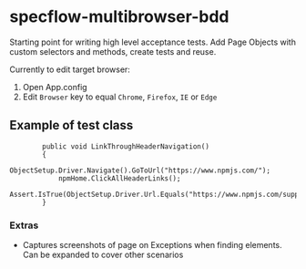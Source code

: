 # specflow-multibrowser-bdd
Starting point for writing high level acceptance tests. Add Page Objects with custom selectors and methods, create tests and reuse.

Currently to edit target browser:
1. Open App.config
2. Edit ```Browser``` key to equal ```Chrome```, ```Firefox```, ```IE``` or ```Edge```

## Example of test class

```[TestMethod]
        public void LinkThroughHeaderNavigation()
        {
            ObjectSetup.Driver.Navigate().GoToUrl("https://www.npmjs.com/");
            npmHome.ClickAllHeaderLinks();
            Assert.IsTrue(ObjectSetup.Driver.Url.Equals("https://www.npmjs.com/support"));
        }
```

### Extras

* Captures screenshots of page on Exceptions when finding elements. Can be expanded to cover other scenarios